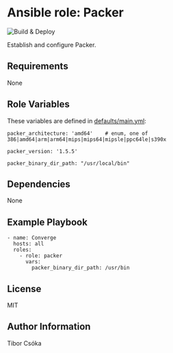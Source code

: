 Ansible role: Packer
=========

![Build & Deploy](https://github.com/Provizanta/ansible-role-packer/workflows/molecule/badge.svg?branch=master)

Establish and configure Packer.

Requirements
------------

None

Role Variables
--------------

These variables are defined in [defaults/main.yml](./defaults/main.yml):

    packer_architecture: 'amd64'    # enum, one of 386|amd64|arm|arm64|mips|mips64|mipsle|ppc64le|s390x

    packer_version: '1.5.5'

    packer_binary_dir_path: "/usr/local/bin"


Dependencies
------------

None

Example Playbook
----------------

    - name: Converge
      hosts: all
      roles:
        - role: packer
          vars:
            packer_binary_dir_path: /usr/bin

License
-------

MIT

Author Information
------------------

Tibor Csóka
